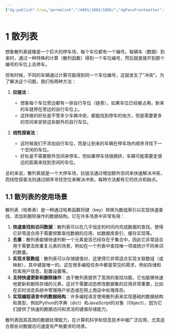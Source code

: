 ```yaml
---
{"dg-publish":true,"permalink":"/4001/1002/1005/","dgPassFrontmatter":true}
---
```



# 1 散列表

想象散列表就像是一个巨大的停车场，每个车位都有一个编号。每辆车（数据）到来时，通过一种特殊的计算（散列函数）得到一个车位编号，然后就直接开到那个编号的车位上去停车。

但有时候，不同的车辆通过计算可能得到同一个车位编号，这就发生了“冲突”。为了解决这个问题，我们有两种方法：

1. **拉链法**：
   - 想象每个车位旁边都有一排自行车位（链表），如果车位已经被占用，新来的车就停在旁边的自行车位上。
   - 这样做的好处是不管多少车辆冲突，都能找到停车的地方，但是需要更多的空间来安排这些额外的自行车位。

2. **线性探查法**：
   - 这时候我们不添加自行车位，而是让到来的车辆在停车场内顺序寻找下一个空闲的车位。
   - 好处是不需要额外空间来停车，但如果停车场很拥挤，车辆可能需要走很远的距离来找到空闲的车位。

总的来说，散列表就是一个大停车场，拉链法通过增加额外空间来快速解决冲突，而线性探查法则通过顺序寻找空位来解决冲突。每种方法都有它的优点和缺点。

## 1.1 散列表的使用场景

散列表（哈希表）是一种通过哈希函数将键（key）转换为数组索引以实现快速查找、添加和删除操作的数据结构。它在许多场景中非常有用：

1. **快速查找和访问数据**：散列表可以在几乎恒定的时间内完成数据的查找，使得它非常适合用于需要频繁查找数据的应用，如数据库索引、缓存实现等。
2. **去重**：散列表能够快速判断一个元素是否已经存在于集合中，因此它非常适合用于需要去除重复元素的场景，例如在一个列表中查找唯一项或统计不同单词的数量。
3. **实现关联数组**：散列表可以存储键值对，这使得它非常适合实现关联数组（或映射），其中键是唯一的。这在很多编程任务中都是常见的需求，例如存储和检索用户信息、配置设置等。
4. **支持快速更新和删除操作**：由于散列表提供了高效的查找功能，它也能够快速地更新和删除存储的元素，这对于需要动态修改数据集的应用非常重要，比如在实时消息系统中管理用户状态或在网上商店中处理库存。
5. **实现编程语言中的数据结构**：许多编程语言使用散列表来实现基础的数据结构和类型，例如Python的字典（dict）和JavaScript的对象（Object），因为它们提供了快速的数据访问和灵活的键值存储能力。

散列表因其高效的数据处理能力，在计算机科学和信息技术中被广泛应用，尤其适合那些对数据访问速度有严格要求的场景。
